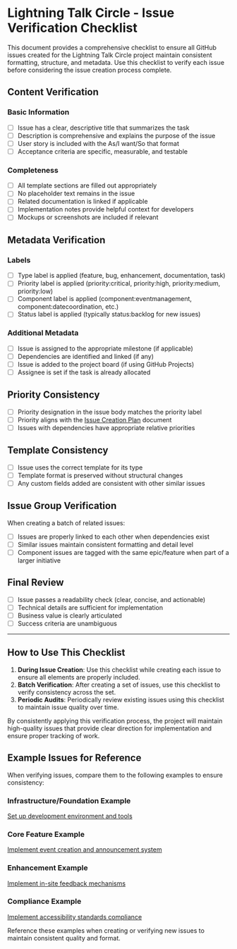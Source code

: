 # Lightning Talk Circle - Issue Verification Checklist

This document provides a comprehensive checklist to ensure all GitHub issues
created for the Lightning Talk Circle project maintain consistent formatting,
structure, and metadata. Use this checklist to verify each issue before
considering the issue creation process complete.

## Content Verification

### Basic Information

- [ ] Issue has a clear, descriptive title that summarizes the task
- [ ] Description is comprehensive and explains the purpose of the issue
- [ ] User story is included with the As/I want/So that format
- [ ] Acceptance criteria are specific, measurable, and testable

### Completeness

- [ ] All template sections are filled out appropriately
- [ ] No placeholder text remains in the issue
- [ ] Related documentation is linked if applicable
- [ ] Implementation notes provide helpful context for developers
- [ ] Mockups or screenshots are included if relevant

## Metadata Verification

### Labels

- [ ] Type label is applied (feature, bug, enhancement, documentation, task)
- [ ] Priority label is applied (priority:critical, priority:high,
      priority:medium, priority:low)
- [ ] Component label is applied (component:eventmanagement,
      component:datecoordination, etc.)
- [ ] Status label is applied (typically status:backlog for new issues)

### Additional Metadata

- [ ] Issue is assigned to the appropriate milestone (if applicable)
- [ ] Dependencies are identified and linked (if any)
- [ ] Issue is added to the project board (if using GitHub Projects)
- [ ] Assignee is set if the task is already allocated

## Priority Consistency

- [ ] Priority designation in the issue body matches the priority label
- [ ] Priority aligns with the [Issue Creation Plan](./issue-creation-plan.md)
      document
- [ ] Issues with dependencies have appropriate relative priorities

## Template Consistency

- [ ] Issue uses the correct template for its type
- [ ] Template format is preserved without structural changes
- [ ] Any custom fields added are consistent with other similar issues

## Issue Group Verification

When creating a batch of related issues:

- [ ] Issues are properly linked to each other when dependencies exist
- [ ] Similar issues maintain consistent formatting and detail level
- [ ] Component issues are tagged with the same epic/feature when part of a
      larger initiative

## Final Review

- [ ] Issue passes a readability check (clear, concise, and actionable)
- [ ] Technical details are sufficient for implementation
- [ ] Business value is clearly articulated
- [ ] Success criteria are unambiguous

---

## How to Use This Checklist

1. **During Issue Creation**: Use this checklist while creating each issue to
   ensure all elements are properly included.
2. **Batch Verification**: After creating a set of issues, use this checklist to
   verify consistency across the set.
3. **Periodic Audits**: Periodically review existing issues using this checklist
   to maintain issue quality over time.

By consistently applying this verification process, the project will maintain
high-quality issues that provide clear direction for implementation and ensure
proper tracking of work.

## Example Issues for Reference

When verifying issues, compare them to the following examples to ensure
consistency:

### Infrastructure/Foundation Example

[Set up development environment and tools](/docs/project/initial-issues.md#issue-1-set-up-development-environment-and-tools)

### Core Feature Example

[Implement event creation and announcement system](/docs/project/initial-issues.md#issue-4-implement-event-creation-and-announcement-system)

### Enhancement Example

[Implement in-site feedback mechanisms](/docs/project/initial-issues.md#issue-7-implement-in-site-feedback-mechanisms)

### Compliance Example

[Implement accessibility standards compliance](/docs/project/initial-issues.md#issue-8-implement-accessibility-standards-compliance)

Reference these examples when creating or verifying new issues to maintain
consistent quality and format.
